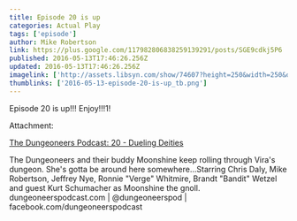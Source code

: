 ```yaml
---
title: Episode 20 is up
categories: Actual Play
tags: ['episode']
author: Mike Robertson
link: https://plus.google.com/117982806838259139291/posts/SGE9cdkj5P6
published: 2016-05-13T17:46:26.256Z
updated: 2016-05-13T17:46:26.256Z
imagelink: ['http://assets.libsyn.com/show/74607?height=250&width=250&overlay=true']
thumblinks: ['2016-05-13-episode-20-is-up_tb.png']
---
```


Episode 20 is up!!! Enjoy!!!1!


Attachment:

<a href='http://dungeoneerspodcast.libsyn.com/20-dueling-deities'>The Dungeoneers Podcast: 20 - Dueling Deities</a>


The Dungeoneers and their buddy Moonshine keep rolling through Vira's dungeon. She's gotta be around here somewhere...Starring Chris Daly, Mike Robertson, Jeffrey Nye, Ronnie "Verge" Whitmire, Brandt "Bandit" Wetzel and guest Kurt Schumacher as Moonshine the gnoll. dungeoneerspodcast.com | @dungeoneerspod | facebook.com/dungeoneerspodcast